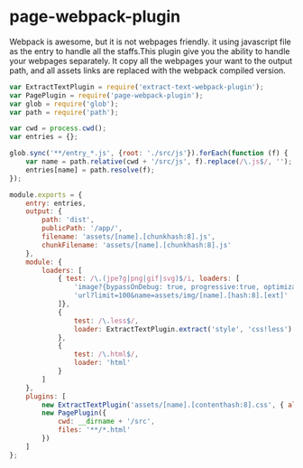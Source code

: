 # page-webpack-plugin

Webpack is awesome, but it is not webpages friendly. it using javascript file as the entry to handle all the staffs.This plugin give you the ability to handle your webpages separately. It copy all the webpages your want to the output path, and all assets links are replaced with the webpack compiled version.

```javascript
var ExtractTextPlugin = require('extract-text-webpack-plugin');
var PagePlugin = require('page-webpack-plugin');
var glob = require('glob');
var path = require('path');

var cwd = process.cwd();
var entries = {};

glob.sync('**/entry_*.js', {root: './src/js'}).forEach(function (f) {
	var name = path.relative(cwd + '/src/js', f).replace(/\.js$/, '');
	entries[name] = path.resolve(f);
});

module.exports = {
	entry: entries,
	output: {
		path: 'dist',
		publicPath: '/app/',
		filename: 'assets/[name].[chunkhash:8].js',
		chunkFilename: 'assets/[name].[chunkhash:8].js'
	},
	module: {
		loaders: [
			{ test: /\.(jpe?g|png|gif|svg)$/i, loaders: [
				'image?{bypassOnDebug: true, progressive:true, optimizationLevel: 3, pngquant:{quality: "65-80", speed: 4}}',
				'url?limit=100&name=assets/img/[name].[hash:8].[ext]'
			]},
			{
				test: /\.less$/,
				loader: ExtractTextPlugin.extract('style', 'css!less')
			},
			{
				test: /\.html$/,
				loader: 'html'
			}
		]
	},
	plugins: [
		new ExtractTextPlugin('assets/[name].[contenthash:8].css', { allChunks: true }),
		new PagePlugin({
			cwd: __dirname + '/src',
			files: '**/*.html'
		})
	]
};
```


